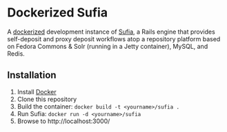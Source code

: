 Dockerized Sufia
================

A [dockerized](http://docker.io) development instance of [Sufia](http://github.com/projecthydra/sufia), a Rails engine that provides self-deposit and proxy deposit workflows atop a repository platform based on Fedora Commons & Solr (running in a Jetty container), MySQL, and Redis.

Installation
------------

1. Install [Docker](http://www.docker.io/gettingstarted/)
1. Clone this repository
1. Build the container: `docker build -t <yourname>/sufia .`
1. Run Sufia: `docker run -d <yourname>/sufia`
1. Browse to http://localhost:3000/
